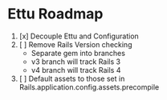 Ettu Roadmap
============

1. [x] Decouple Ettu and Configuration
2. [ ] Remove Rails Version checking
    - Separate gem into branches
    - v3 branch will track Rails 3
    - v4 branch will track Rails 4
3. [ ] Default assets to those set in Rails.application.config.assets.precompile
